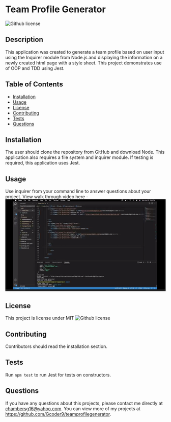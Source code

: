 # Team Profile Generator
 ![Github license](https://img.shields.io/badge/license-mit-blue.svg)
## Description 
This application was created to generate a team profile based on user input using the Inquirer module from Node.js and displaying the information on a newly created html page with a style sheet. This project demonstrates use of OOP and TDD using Jest. 
 
## Table of Contents
* [Installation](#installation)
* [Usage](#usage)
* [License](#license)
* [Contributing](#contributing)
* [Tests](#tests)
* [Questions](#questions)

## Installation 
The user should clone the repository from GitHub and download Node. This application also requires a file system and inquirer module. If testing is required, this application uses Jest. 

## Usage 
Use inquirer from your command line to answer questions about your project.
View walk through video here - <a href ="https://drive.google.com/file/d/1JVJuwa61gEpHBZJCz4pnDe4WArEQl8GB/view"><img src="team generator.png"></a><br>


## License 
This project is license under MIT
 ![Github license](https://img.shields.io/badge/license-mit-blue.svg)

## Contributing 
Contributors should read the installation section. 

## Tests
Run `npm test` to run Jest for tests on constructors. 

## Questions
If you have any questions about this projects, please contact me directly at chambersg16@yahoo.com. You can view more of my projects at https://github.com/Gcoder9/teamprofilegenerator.